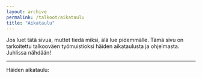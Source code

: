 ```yaml
---
layout: archive
permalink: /talkoot/aikataulu
title: "Aikataulu"
---
```


Jos luet tätä sivua, muttet tiedä miksi, älä lue pidemmälle. Tämä sivu on tarkoitettu talkooväen työmuistioksi häiden aikataulusta ja ohjelmasta. Juhlissa nähdään!
***


Häiden aikataulu:
